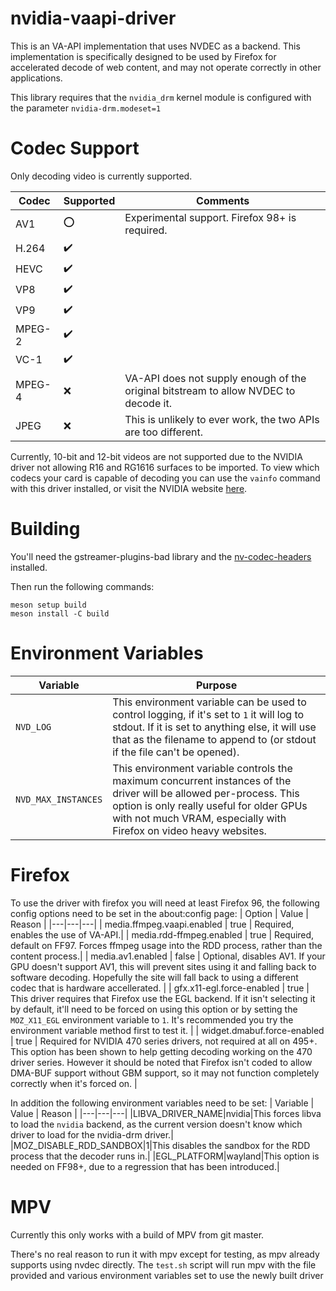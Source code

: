 # nvidia-vaapi-driver

This is an VA-API implementation that uses NVDEC as a backend. This implementation is specifically designed to be used by Firefox for accelerated decode of web content, and may not operate correctly in other applications.

This library requires that the `nvidia_drm` kernel module is configured with the parameter `nvidia-drm.modeset=1`

# Codec Support

Only decoding video is currently supported.

| Codec | Supported | Comments |
|---|---|---|
|AV1|:o:|Experimental support. Firefox 98+ is required.|
|H.264|:heavy_check_mark:||
|HEVC|:heavy_check_mark:||
|VP8|:heavy_check_mark:||
|VP9|:heavy_check_mark:||
|MPEG-2|:heavy_check_mark:||
|VC-1|:heavy_check_mark:||
|MPEG-4|:x:|VA-API does not supply enough of the original bitstream to allow NVDEC to decode it.|
|JPEG|:x:|This is unlikely to ever work, the two APIs are too different.|

Currently, 10-bit and 12-bit videos are not supported due to the NVIDIA driver not allowing R16 and RG1616 surfaces to be imported.
To view which codecs your card is capable of decoding you can use the `vainfo` command with this driver installed, or visit the NVIDIA website [here](https://developer.nvidia.com/video-encode-and-decode-gpu-support-matrix-new#geforce).

# Building

You'll need the gstreamer-plugins-bad library and the [nv-codec-headers](https://git.videolan.org/?p=ffmpeg/nv-codec-headers.git) installed.

Then run the following commands:
```
meson setup build
meson install -C build
```

# Environment Variables

| Variable | Purpose |
|---|---|
|`NVD_LOG`|This environment variable can be used to control logging, if it's set to `1` it will log to stdout. If it is set to anything else, it will use that as the filename to append to (or stdout if the file can't be opened).|
|`NVD_MAX_INSTANCES`|This environment variable controls the maximum concurrent instances of the driver will be allowed per-process. This option is only really useful for older GPUs with not much VRAM, especially with Firefox on video heavy websites. |

# Firefox

To use the driver with firefox you will need at least Firefox 96, the following config options need to be set in the about:config page:
| Option | Value | Reason |
|---|---|---|
| media.ffmpeg.vaapi.enabled | true | Required, enables the use of VA-API.|
| media.rdd-ffmpeg.enabled | true | Required, default on FF97. Forces ffmpeg usage into the RDD process, rather than the content process.|
| media.av1.enabled | false | Optional, disables AV1. If your GPU doesn't support AV1, this will prevent sites using it and falling back to software decoding. Hopefully the site will fall back to using a different codec that is hardware accellerated. |
| gfx.x11-egl.force-enabled | true | This driver requires that Firefox use the EGL backend. If it isn't selecting it by default, it'll need to be forced on using this option or by setting the `MOZ_X11_EGL` environment variable to `1`. It's recommended you try the environment variable method first to test it. |
| widget.dmabuf.force-enabled | true | Required for NVIDIA 470 series drivers, not required at all on 495+. This option has been shown to help getting decoding working on the 470 driver series. However it should be noted that Firefox isn't coded to allow DMA-BUF support without GBM support, so it may not function completely correctly when it's forced on. |

In addition the following environment variables need to be set:
| Variable | Value | Reason |
|---|---|---|
|LIBVA_DRIVER_NAME|nvidia|This forces libva to load the `nvidia` backend, as the current version doesn't know which driver to load for the nvidia-drm driver.|
|MOZ_DISABLE_RDD_SANDBOX|1|This disables the sandbox for the RDD process that the decoder runs in.|
|EGL_PLATFORM|wayland|This option is needed on FF98+, due to a regression that has been introduced.|

# MPV

Currently this only works with a build of MPV from git master.

There's no real reason to run it with mpv except for testing, as mpv already supports using nvdec directly. The `test.sh` script will run mpv with the file provided and various environment variables set to use the newly built driver

